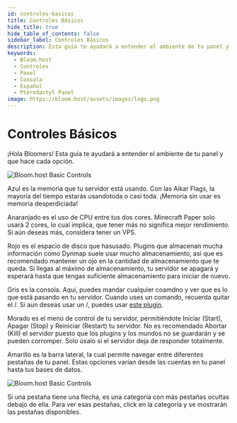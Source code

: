 ```yaml
---
id: controles-basicos
title: Controles Básicos
hide_title: true
hide_table_of_contents: false
sidebar_label: Controles Básicos
description: Esta guía te ayudará a entender el ambiente de tu panel y que hace cada opción.
keywords:
  - Bloom.host
  - Controles
  - Panel
  - Consola
  - Español
  - Pterodactyl Panel
image: https://bloom.host/assets/images/logo.png
---
```

# Controles Básicos

¡Hola Bloomers! Esta guía te ayudará a entender el ambiente de tu panel y que hace cada opción.

![Bloom.host Basic Controls](../../img/controles-basicos/controles-basicos2.png)

Azul es la memoria que tu servidor está usando. Con las Aikar Flags, la mayoría del tiempo estarás usandotoda o casi toda. ¡Memoria sin usar es memoria desperdiciada!

Anaranjado es el uso de CPU entre tus dos cores. Minecraft Paper solo usará 2 cores, lo cual implica, que tener más no significa mejor rendimiento. Si aún deseas más, considera tener un VPS.

Rojo es el espacio de disco que hasusado. Plugins que almacenan mucha información como Dynmap suele usar mucho almacenamiento, así que es recomendado mantener un ojo en la cantidad de almacenamiento que te queda. Si llegas al máximo de almacenamiento, tu servidor se apagará y esperará hasta que tengas suficiente almacenamiento para iniciar de nuevo.

Gris es la consola. Aquí, puedes mandar cualquier coamdno y ver que es lo que está pasando en tu servidor. Cuando uses un comando, recuerda quitar el /. Si aun deseas usar un /, puedes usar [este plugin](https://www.spigotmc.org/resources/81157).

Morado es el menú de control de tu servidor, permitiéndote Iniciar (Start), Apagar (Stop) y Reiniciar (Restart) tu servidor. No es recomendado Abortar (Kill) el servidor puesto que los plugins y los mundos no se guardarán y se pueden corromper. Solo úsalo si el servidor deja de responder totalmente.

Amarillo es la barra lateral, la cual permite navegar entre diferentes pestañas de tu panel. Estas opciones varían desde las cuentas en tu panel hasta tus bases de datos.

![Bloom.host Basic Controls](../../img/controles-basicos/controles-basicos3.png)

 Si una pestaña tiene una flecha, es una categoría con más pestañas ocultas debajo de ella. Para ver esas pestañas, click en la categoría y se mostrarán las pestañas disponibles.
